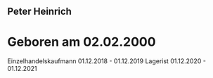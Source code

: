 ## Peter Heinrich
# Geboren am 02.02.2000

Einzelhandelskaufmann 01.12.2018 - 01.12.2019
Lagerist 01.12.2020 - 01.12.2021
